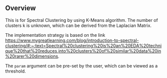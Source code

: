## Overview
This is for Spectral Clustering by using K-Means algorithm. The number of clusters k is unknown, which can be derived from the Laplacian Matrix. 

The implementation strategy is based on the link https://www.mygreatlearning.com/blog/introduction-to-spectral-clustering/#:~:text=Spectral%20clustering%20is%20an%20EDA%20technique%20that%20reduces,into%20clusters%20of%20similar%20data%20in%20rarer%20dimensions.

The `param` argument can be pre-set by the user, which can be viewed as a threshold. 
